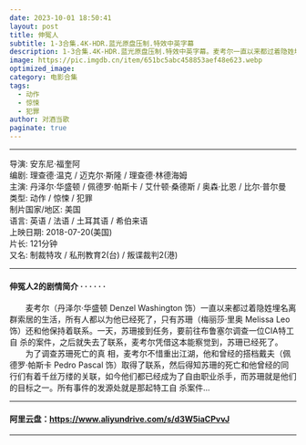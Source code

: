 ```yaml
---
date: 2023-10-01 18:50:41
layout: post
title: 伸冤人
subtitle: 1-3合集.4K-HDR.蓝光原盘压制.特效中英字幕
description: 1-3合集.4K-HDR.蓝光原盘压制.特效中英字幕。麦考尔一直以来都过着隐姓埋名离群索居的生活，所有人都以为他已经死了，只有苏珊还和他保持着联系。一天，苏珊接到任务，要前往布鲁塞尔调查一位CIA特工自 杀的案件，之后就失去了联系，麦考尔凭借这本能察觉到，苏珊已经死了......
image: https://pic.imgdb.cn/item/651bc5abc458853aef48e623.webp
optimized_image: 
category: 电影合集
tags:
  - 动作
  - 惊悚
  - 犯罪
author: 对酒当歌
paginate: true
---
```


---

导演: 安东尼·福奎阿  
编剧: 理查德·温克 / 迈克尔·斯隆 / 理查德·林德海姆  
主演: 丹泽尔·华盛顿 / 佩德罗·帕斯卡 / 艾什顿·桑德斯 / 奥森·比恩 / 比尔·普尔曼  
类型: 动作 / 惊悚 / 犯罪  
制片国家/地区: 美国  
语言: 英语 / 法语 / 土耳其语 / 希伯来语  
上映日期: 2018-07-20(美国)  
片长: 121分钟  
又名: 制裁特攻 / 私刑教育2(台) / 叛谍裁判2(港)  

---

#### 伸冤人2的剧情简介 · · · · · ·

　　麦考尔（丹泽尔·华盛顿 Denzel Washington 饰）一直以来都过着隐姓埋名离群索居的生活，所有人都以为他已经死了，只有苏珊（梅丽莎·里奥 Melissa Leo 饰）还和他保持着联系。一天，苏珊接到任务，要前往布鲁塞尔调查一位CIA特工自 杀的案件，之后就失去了联系，麦考尔凭借这本能察觉到，苏珊已经死了。
　　为了调查苏珊死亡的真 相，麦考尔不惜重出江湖，他和曾经的搭档戴夫（佩德罗·帕斯卡 Pedro Pascal 饰）取得了联系，然后得知苏珊的死亡和他曾经的同行们有着千丝万缕的关联，如今他们都已经成为了自由职业杀手，而苏珊就是他们的目标之一。所有事件的发源处就是那起特工自 杀案件...

---

#### 阿里云盘：<https://www.aliyundrive.com/s/d3W5iaCPvvJ>

---
